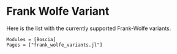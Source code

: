 # Frank Wolfe Variant
Here is the list with the currently supported Frank-Wolfe variants.
```@autodocs
Modules = [Boscia]
Pages = ["frank_wolfe_variants.jl"]
```
